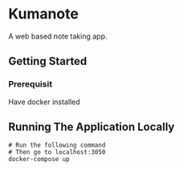 # Kumanote
A web based note taking app.

## Getting Started

### Prerequisit
Have docker installed


## Running The Application Locally
```
# Run the following command
# Then go to localhost:3050
docker-compose up
```
